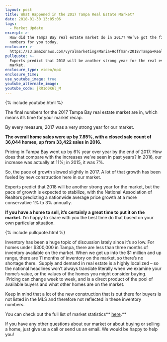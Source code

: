```yaml
---
layout: post
title: What Happened in the 2017 Tampa Real Estate Market?
date: 2018-01-30 13:05:06
tags:
  - Market Update
excerpt: >-
  How did the Tampa Bay real estate market do in 2017? We’ve got the final
  numbers for you today.
enclosure: >-
  https://s3.amazonaws.com/vyralmarketing/Maria+Hoffman/2018/Tampa+Real+Estate-+Tampa+Market+Update+-+2017+Recap.mp4
pullquote: >-
  Experts predict that 2018 will be another strong year for the real estate
  market.
enclosure_type: video/mp4
enclosure_time:
use_youtube_image: true
youtube_alternate_image:
youtube_code: jRR1d0K6l_M
---
```



{% include youtube.html %}

The final numbers for the 2017 Tampa Bay real estate market are in, which means it’s time for your market recap.&nbsp;

By every measure, 2017 was a very strong year for our market.&nbsp;

**The overall home sales were up by 7.85%, with a closed sale count of 36,044 homes, up from 33,422 sales in 2016.**&nbsp;

Pricing in Tampa Bay went up by 6% year over year by the end of 2017. How does that compare with the increases we’ve seen in past years? In 2016, our increase was actually at 11%; in 2015, it was 7%.&nbsp;

So, the pace of growth slowed slightly in 2017. A lot of that growth has been fueled by new construction here in our market.

Experts predict that 2018 will be another strong year for the market, but the pace of growth is expected to stabilize, with the National Association of Realtors predicting a nationwide average price growth at a more conservative 1% to 3% annually.

**If you have a home to sell, it’s certainly a great time to put it on the market.** I’m happy to share with you the best time do that based on your own particular situation.

{% include pullquote.html %}

Inventory has been a huge topic of discussion lately since it’s so low. For homes under $300,000 in Tampa, there are less than three months of inventory available on the market. When we get up into the $1 million and up range, there are 11 months of inventory on the market, so there’s no shortage there. &nbsp;Supply and demand in real estate is a highly localized – so the national headlines won’t always translate literally when we examine your home’s value, or the values of the homes you might consider buying. &nbsp;Pricing can change week to week, and is a direct product of the pool of available buyers and what other homes are on the market.

Keep in mind that a lot of the new construction that is out there for buyers is not listed in the MLS and therefore not reflected in these inventory numbers.&nbsp;

You can check out the full list of market statistics** [here](https://s3.amazonaws.com/vyralmarketing/Maria+Hoffman/Tampa+December+2017+Statistics.pdf).**

If you have any other questions about our market or about buying or selling a home, just give us a call or send us an email. We would be happy to help you!